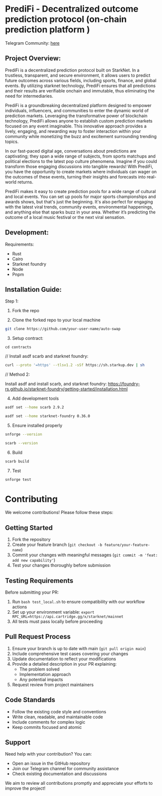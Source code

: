 # PrediFi - Decentralized outcome prediction protocol (on-chain prediction platform )

Telegram Community: [here](https://t.me/predifi_onchain_build/1)
## Project Overview:
PrediFi is a decentralized prediction protocol built on StarkNet. In a trustless, transparent, and secure environment, it allows users to predict future outcomes across various fields, including sports, finance, and global events. By utilizing starknet technology, PrediFi ensures that all predictions and their results are verifiable onchain and immutable, thus eliminating the need for intermediaries.

PrediFi is a groundbreaking decentralized platform designed to empower individuals, influencers, and communities to enter the dynamic world of prediction markets. Leveraging the transformative power of blockchain technology, PrediFi allows anyone to establish custom prediction markets focused on any event imaginable. This innovative approach provides a lively, engaging, and rewarding way to foster interaction within your community while monetizing the buzz and excitement surrounding trending topics.

In our fast-paced digital age, conversations about predictions are captivating; they span a wide range of subjects, from sports matchups and political elections to the latest pop culture phenomena. Imagine if you could transform those engaging discussions into tangible rewards! With PrediFi, you have the opportunity to create markets where individuals can wager on the outcomes of these events, turning their insights and forecasts into real-world returns.

PrediFi makes it easy to create prediction pools for a wide range of cultural and local events. You can set up pools for major sports championships and awards shows, but that's just the beginning. It's also perfect for engaging with the latest viral trends, community events, environmental happenings, and anything else that sparks buzz in your area. Whether it’s predicting the outcome of a local music festival or the next viral sensation.

## Development:

Requirements:
- Rust
- Cairo
- Starknet foundry
- Node
- Pnpm

## Installation Guide:

Step 1:

1. Fork the repo

2. Clone the forked repo to your local machine 
  ``` bash
  git clone https://github.com/your-user-name/auto-swap
  ```

3. Setup contract:

  ```
  cd contracts
  ```
  
  // Install asdf scarb and starknet foundry:
  
  ``` bash
  curl --proto '=https' --tlsv1.2 -sSf https://sh.starkup.dev | sh
  ```
  
  // Method 2:
  
  Install asdf and install scarb, and starknet foundry: https://foundry-rs.github.io/starknet-foundry/getting-started/installation.html

4. Add development tools
  ``` bash
  asdf set --home scarb 2.9.2
  
  asdf set --home starknet-foundry 0.36.0
  
  ```
   
5. Ensure installed properly

 ``` bash
 snforge --version

 scarb --version
 ```

6. Build
``` bash
scarb build
```
7. Test
``` bash
snforge test
```

# Contributing

We welcome contributions! Please follow these steps:

## Getting Started

1. Fork the repository
2. Create your feature branch (`git checkout -b feature/your-feature-name`)
3. Commit your changes with meaningful messages (`git commit -m 'feat: add new capability'`)
4. Test your changes thoroughly before submission

## Testing Requirements

Before submitting your PR:
1. Run `bash test_local.sh` to ensure compatibility with our workflow actions
2. Set up your environment variable: `export RPC_URL=https://api.cartridge.gg/x/starknet/mainnet`
3. All tests must pass locally before proceeding

## Pull Request Process

1. Ensure your branch is up to date with main (`git pull origin main`)
2. Include comprehensive test cases covering your changes
3. Update documentation to reflect your modifications
4. Provide a detailed description in your PR explaining:
   - The problem solved
   - Implementation approach
   - Any potential impacts
5. Request review from project maintainers

## Code Standards

- Follow the existing code style and conventions
- Write clean, readable, and maintainable code
- Include comments for complex logic
- Keep commits focused and atomic

## Support

Need help with your contribution? You can:
- Open an issue in the GitHub repository
- Join our Telegram channel for community assistance
- Check existing documentation and discussions

We aim to review all contributions promptly and appreciate your efforts to improve the project!
